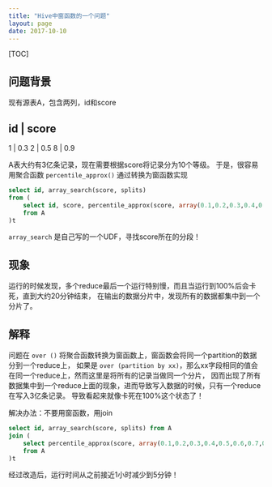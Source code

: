 ```yaml
---
title: "Hive中窗函数的一个问题"
layout: page
date: 2017-10-10
---
```

[TOC]

## 问题背景
现有源表A，包含两列，id和score

id  |   score
-------------
1   |   0.3
2   |   0.5
8   |   0.9

A表大约有3亿条记录，现在需要根据score将记录分为10个等级。
于是，很容易用聚合函数 `percentile_approx()` 通过转换为窗函数实现

```sql
select id, array_search(score, splits)
from (
    select id, score, percentile_approx(score, array(0.1,0.2,0.3,0.4,0.5,0.6,0.7,0.8,0.9)) over () as splits
    from A
)t
```

`array_search` 是自己写的一个UDF，寻找score所在的分段！

## 现象
运行的时候发现，多个reduce最后一个运行特别慢，而且当运行到100%后会卡死，直到大约20分钟结束，
在输出的数据分片中，发现所有的数据都集中到一个分片了。

## 解释
问题在 `over ()` 将聚合函数转换为窗函数上，窗函数会将同一个partition的数据分到一个reduce上，
如果是 `over (partition by xx)`，那么xx字段相同的值会在同一个reduce上，然而这里是将所有的记录当做同一个分片，
因而出现了所有数据集中到一个reduce上面的现象，进而导致写入数据的时候，只有一个reduce在写入3亿条记录。
导致看起来就像卡死在100%这个状态了！

解决办法：不要用窗函数，用join

```sql
select id, array_search(score, splits) from A
join (
    select percentile_approx(score, array(0.1,0.2,0.3,0.4,0.5,0.6,0.7,0.8,0.9)) as splits
    from A
)t
```

经过改造后，运行时间从之前接近1小时减少到5分钟！
